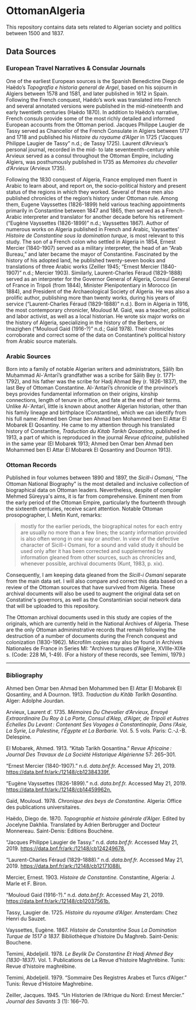 # OttomanAlgeria
This repository contains data sets related to Algerian society and politics between 1500 and 1837.

## Data Sources

### European Travel Narratives & Consular Journals
One of the earliest European sources is the Spanish Benedictine Diego de Haëdo’s *Topografia e historia general de Argel*, based on his sojourn in Algiers between 1578 and 1581, and later published in 1612 in Spain. Following the French conquest, Haëdo’s work was translated into French and several annotated versions were published in the mid-nineteenth and early twentieth centuries (Haëdo 1870). In addition to Haëdo’s narrative, French consuls provide some of the most richly detailed and informed European accounts from the Ottoman period. Jacques Philippe Laugier de Tassy served as Chancellor of the French Consulate in Algiers between 1717 and 1718 and published his *Histoire du royaume d’Alger* in 1725 (“Jacques Philippe Laugier de Tassy” n.d.; de Tassy 1725). Laurent d’Arvieux’s personal journal, recorded in the mid- to late seventeenth-century while Arvieux served as a consul throughout the Ottoman Empire, including Algiers, was posthumously published in 1735 as *Memoires du chevalier d’Arvieux* (Arvieux 1735).

Following the 1830 conquest of Algeria, France employed men fluent in Arabic to learn about, and report on, the socio-political history and present status of the regions in which they worked. Several of these men also published chronicles of the region’s history under Ottoman rule. Among them, Eugene Vayssettes (1826-1899) held various teaching appointments primarily in Constantine between 1847 and 1865, then served as a French-Arabic interpreter and translator for another decade before his retirement (“Eugène Vayssettes (1826-1899)” n.d.; Vayssettes 1867). Author of numerous works on Algeria published in French and Arabic, Vayssettes’ *Histoire de Constantine sous la domination turque*, is most relevant to this study.  The son of a French colon who settled in Algeria in 1854, Ernest Mercier (1840-1907) served as a military interpreter, the head of an “Arab Bureau,” and later became the mayor of Constantine. Fascinated by the history of his adopted land, he published twenty-seven books and translations of three Arabic works (Zeiller 1945; “Ernest Mercier (1840-1907)” n.d.; Mercier 1903). Similarly, Laurent-Charles Féraud (1829-1888) served as an interpreter for the Governor General of Algeria, Consul General of France in Tripoli (from 1844), Minister Plenipotentiary in Morocco (in 1884), and President of the Archaeological Society of Algeria. He was also a prolific author, publishing more than twenty works, during his years of service (“Laurent-Charles Féraud (1829-1888)” n.d.). Born in Algeria in 1916, the most contemporary chronicler, Mouloud M. Gaid, was a teacher, political and labor activist, as well as a local historian. He wrote six major works on the history of Algeria, specializing in the history of the Berbers, or Imazighen (“Mouloud Gaid (1916-?)” n.d.; Gaïd 1978). Their chronicles corroborate and correct some of the data on Constantine’s political history from Arabic source materials.  

### Arabic Sources

Born into a family of notable Algerian writers and administrators, Ṣāliḥ Ibn Muḥammad Al-ʿAntarī’s grandfather was a scribe for Sāliḥ Bey (r. 1771-1792), and his father was the scribe for Hadj Aḥmad Bey (r. 1826-1837), the last Bey of Ottoman Constantine. Al-ʿAntarī’s chronicle of the province’s beys provides fundamental information on their origins, kinship connections, length of tenure in office, and fate at the end of their terms. Unlike Al-ʿAntarī, little is known about another Algerian historian, other than his family lineage and birthplace (Constantine), which we can identify from his full name: Ahmed ben Omar ben Ahmad ben Mohammed ben El Attar El Mobarek El Qosantiny. He came to my attention through his translated history of Constantine, *Traduction du Kitab Tarikh Qosantina*, published in 1913, a part of which is reproduced in the journal *Revue africaine*, published in the same year (El Mobarek 1913; Ahmed ben Omar ben Ahmad ben Mohammed ben El Attar El Mobarek El Qosantiny and Dournon 1913). 

### Ottoman Records

Published in four volumes between 1890 and 1897, the *Sicill-i Osmani*, "The Ottoman National Biography" is the most detailed and inclusive collection of biographical data on Ottoman leaders. Nevertheless, despite of compiler Mehmed Süreyya's aims, it is far from comprehensive. Eminent men from the early period of the Ottoman Empire, particularly the fourteenth through the sixteenth centuries, receive scant attention. Notable Ottoman prosopographer, İ. Metin Kunt, remarks:

> mostly for the earlier periods, the biographical notes for each entry are usually no more than a few lines; the scanty information provided is also often wrong in one way or another. In view of the defective character of Sicill-i Osmani, for a sound and valid study it should be used only after it has been corrected and supplemented by information gleaned from other sources, such as chronicles and, whenever possible, archival documents (Kunt, 1983, p. xix).

Consequently, I am keeping data gleaned from the *Sicill-i Osmani* separate from the main data set. I will also compare and correct this data based on a review of the Ottoman sources that have survived from Algeria. These archival documents will also be used to augment the original data set on Constatine's governors, as well as the Constantinian social network data that will be uploaded to this repository. 

The Ottoman archival documents used in this study are copies of the originals, which are currently held in the National Archives of Algeria. These are the only Ottoman admininstrative records that remain following the destruction of a number of documents during the French conquest and colonization (1830-1962). Microfilm copies may also be found in Archives Nationales de France in Series MI: "Archives turques d'Algérie, XVIIIe-XIXe s. (Code: 228 Mi, 1-49). (For a history of these records, see Temimi, 1979.) 

-----

### Bibliography

Ahmed ben Omar ben Ahmad ben Mohammed ben El Attar El Mobarek El Qosantiny, and A Dournon. 1913. *Traduction du Kitâb Tarîkh Qosantîna.* Alger: Adolphe Jourdan.

Arvieux, Laurent d’. 1735. *Mémoires Du Chevalier d’Arvieux, Envoyé Extraordinaire Du Roy à La Porte, Consul d’Alep, d’Alger, de Tripoli et Autres Échelles Du Levant : Contenant Ses Voyages à Constantinople, Dans l’Asie, La Syrie, La Palestine, l’Égypte et La Barbarie.* Vol. 5. 5 vols. Paris: C.-J.-B. Delespine.

El Mobarek, Ahmed. 1913. “Kitab Tarikh Qosantina.” *Revue Africaine : Journal Des Travaux de La Société Historique Algérienne* 57: 265–301.

“Ernest Mercier (1840-1907).” n.d. *data.bnf.fr.* Accessed May 21, 2019. <https://data.bnf.fr/ark:/12148/cb12384339f.>

“Eugène Vayssettes (1826-1899).” n.d. *data.bnf.fr.* Accessed May 21, 2019. <https://data.bnf.fr/ark:/12148/cb14459962n.>

Gaïd, Mouloud. 1978. *Chronique des beys de Constantine.* Algeria: Office des publications universitaires.

Haëdo, Diego de. 1870. *Topographie et histoire générale d’Alger.* Edited by Jocelyne Dakhlia. Translated by Adrien Berbrugger and Docteur Monnereau. Saint-Denis: Editions Bouchène.

“Jacques Philippe Laugier de Tassy.” n.d. *data.bnf.fr.* Accessed May 21, 2019. <https://data.bnf.fr/ark:/12148/cb124249678.>

“Laurent-Charles Féraud (1829-1888).” n.d. *data.bnf.fr.* Accessed May 21, 2019. <https://data.bnf.fr/ark:/12148/cb12171088j.>

Mercier, Ernest. 1903. *Histoire de Constantine.* Constantine, Algeria: J. Marle et F. Biron.

“Mouloud Gaid (1916-?).” n.d. *data.bnf.fr.* Accessed May 21, 2019. <https://data.bnf.fr/ark:/12148/cb12037561b.>

Tassy, Laugier de. 1725. *Histoire du royaume d’Alger.* Amsterdam: Chez Henri du Sauzet.

Vayssettes, Eugène. 1867. *Histoire de Constantine Sous La Domination Turque de 1517 à 1837.* Bibliothèque d’histoire Du Maghreb. Saint-Denis: Bouchene.

Temimi, Abdeljelil. 1978. *Le Beylik De Constantine Et Hadj Ahmed Bey (1830-1837).* Vol. 1. Publications de La Revue d’histoire Maghrébine. Tunis: Revue d’histoire maghrébine.

Temimi, Abdeljelil. 1979. “Sommaire Des Registres Arabes et Turcs d’Alger.” Tunis: Revue d’Histoire Maghrebine.

Zeiller, Jacques. 1945. “Un Historien de l’Afrique du Nord: Ernest Mercier.” *Journal des Savants* 3 (1): 166–70.